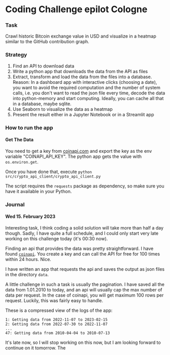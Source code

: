 # Coding Challenge epilot Cologne

### Task

Crawl historic Bitcoin exchange value in USD and visualize in a heatmap similar to the GitHub contribution graph.

### Strategy

1. Find an API to download data
2. Write a python app that downloads the data from the API as files
3. Extract, transform and load the data from the files into a database. Reason: In a dashboard app with interactive clicks (choosing a date), you want to avoid the required computation and the number of system calls, i.e. you don't want to read the json file every time, decode the data into python-memory and start computing. Ideally, you can cache all that in a database, maybe sqlite.
4. Use Seaborn to visualize the data as a heatmap
5. Present the result either in a Jupyter Notebook or in a Streamlit app

### How to run the app

#### Get The Data

You need to get a key from [coinapi.com](https://docs.coinapi.io/) and export the key as the env variable "COINAPI_API_KEY". The python app gets the value with `os.environ.get`.

Once you have done that, execute `python src/crypto_api_client/crypto_api_client.py`

The script requires the `requests` package as dependency, so make sure you have it available in your Python.


### Journal

#### Wed 15. February 2023

Interesting task, I think coding a solid solution will take more than half a day though. Sadly, I have quite a full schedule, and I could only start very late working on this challenge today (it's 00:30 now).

Finding an api that provides the data was pretty straightforward. I have found [`coinapi`](https://docs.coinapi.io/). You create a key and can call the API for free for 100 times within 24 hours. Nice.

I have written an app that requests the api and saves the output as json files in the directory `data`.

A little challenge in such a task is usually the pagination. I have saved all the data from 1.01.2010 to today, and an api will usually cap the max number of data per request. In the case of coinapi, you will get maximum 100 rows per request. Luckily, this was fairly easy to handle.

These is a compressed view of the logs of the app:

```
1: Getting data from 2022-11-07 to 2023-02-15
2: Getting data from 2022-07-30 to 2022-11-07
...
47: Getting data from 2010-04-04 to 2010-07-13
```

It's late now, so I will stop working on this now, but I am looking forward to continue on it tomorrow. The 

